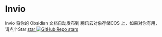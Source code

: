 # Invio

Invio 将你的 Obsidian 文档自动发布到 腾讯云对象存储COS 上，如果对你有用，请点个Star [star ![GitHub Repo stars](https://img.shields.io/github/stars/frontend-engineering/Invio)](https://github.com/frontend-engineering/Invio)
